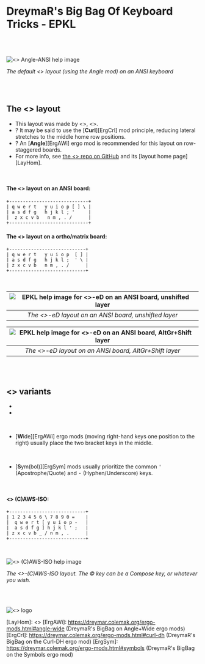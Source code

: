 DreymaR's Big Bag Of Keyboard Tricks - EPKL
===========================================
<br><br>

![<<NewLayout>> Angle-ANSI help image](./<<NewLayout>>_ANS-A_EPKL.png)

_The default <<NewLayout>> layout (using the Angle mod) on an ANSI keyboard_

<br><br>

The <<NewLayout>> layout
--------------------
- This layout was made by <<Creator>>, <<Date>>.
- ? It may be said to use the [**Curl**][ErgCrl] mod principle, reducing lateral stretches to the middle home row positions.
- ? An [**Angle**][ErgAWi] ergo mod is recommended for this layout on row-staggered boards.
- For more info, see [the <<NewLayout>> repo on GitHub][LayGit] and its [layout home page][LayHom].
<br>

#### The <<NewLayout>> layout on an ANSI board:
```
+-----------------------------+
| q w e r t   y u i o p [ ] \ |
| a s d f g   h j k l ; '     |
|  z x c v b   n m , . /      |
+-----------------------------+
```

#### The <<NewLayout>> layout on a ortho/matrix board:
```
+----------------------------+
| q w e r t   y u i o p  [ ] |
| a s d f g   h j k l ;  ' \ |
| z x c v b   n m , . /      |
+----------------------------+
```

<br>

|![EPKL help image for <<NewLayout>>-eD on an ANSI board, unshifted layer](./<<New>>-eD_ANS_Angle/state0.png)|
|   :---:   |
|_The <<NewLayout>>-eD layout on an ANSI board, unshifted layer_|

|![EPKL help image for <<NewLayout>>-eD on an ANSI board, AltGr+Shift layer](./<<New>>-eD_ANS_Angle/state7.png)|
|   :---:   |
|_The <<NewLayout>>-eD layout on an ANSI board, AltGr+Shift layer_|

<br><br>

<<NewLayout>> variants
------------------
- 
- 
<br>

- [**W**ide][ErgAWi] ergo mods (moving right-hand keys one position to the right) usually place the two bracket keys in the middle.
<br>

- [**S**ym(bol)][ErgSym] mods usually prioritize the common <kbd>'</kbd> (Apostrophe/Quote) and <kbd>-</kbd> (Hyphen/Underscore) keys.
<br>

#### <<NewLayout>> (C)AWS-ISO:
```
+----------------------------+
| 1 2 3 4 5 6 \ 7 8 9 0 =    |
|  q w e r t [ y u i o p -   |
|  a s d f g ] h j k l ' ;   |
| z x c v b _ / n m , .      |
+----------------------------+
```

<br>

![<<NewLayout>> (C)AWS-ISO help image](./<<NewLayout>>_ISO-AWS_EPKL.png)

_The <<NewLayout>>-(C)AWS-ISO layout. The © key can be a Compose key, or whatever you wish._

<br><br>

![<<NewLayout>> logo](./_Res/<<NewLayout>>Logo.png)


[LayGit]: https://github.com/<<Creator>>/<<NewLayout>> (The <<NewLayout>> layout on GitHub)
[LayHom]: <<HomePage>>
[ErgAWi]: https://dreymar.colemak.org/ergo-mods.html#angle-wide (DreymaR's BigBag on Angle+Wide ergo mods)
[ErgCrl]: https://dreymar.colemak.org/ergo-mods.html#curl-dh    (DreymaR's BigBag on the Curl-DH ergo mod)
[ErgSym]: https://dreymar.colemak.org/ergo-mods.html#symbols    (DreymaR's BigBag on the Symbols ergo mod)
